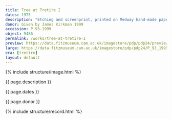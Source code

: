 ```yaml
---
title: Tree at Tretire I
dates: 1975
description: "Etching and screenprint, printed on Medway hand-made paper, artist's proof outside the published edition of 30, inscribed to James."
donor: Given by James Kirkman 1999
accession: P.93-1999
object: 9486
permalink: /works/tree-at-tretire-I
preview: https://data.fitzmuseum.cam.ac.uk/imagestore/pdp/pdp24/preview_P_93_1999.jpg
large: https://data.fitzmuseum.cam.ac.uk/imagestore/pdp/pdp24/P_93_1999.jpg
era: [tretire]
layout: default
---
```

{% include structure/image.html %}

{{ page.description }}

{{ page.dates }}

{{ page.donor }}

{% include structure/record.html %}
